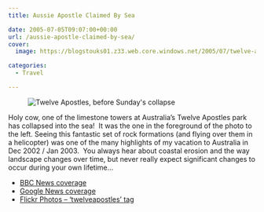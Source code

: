 ```yaml
---
title: Aussie Apostle Claimed By Sea

date: 2005-07-05T09:07:00+00:00
url: /aussie-apostle-claimed-by-sea/
cover: 
  image: https://blogstouks01.z33.web.core.windows.net/2005/07/twelve-apostles_13454971_o-1.jpg

categories:
  - Travel

---
```

<figure class="kg-card kg-image-card"><img decoding="async" src="https://blogstouks01.z33.web.core.windows.net/2023/08/twelve-apostles_13454971_o.jpg" class="kg-image" alt="Twelve Apostles, before Sunday's collapse" loading="lazy" /></figure> 

Holy cow, one of the limestone towers at Australia’s Twelve Apostles park has collapsed into the sea!  It was the one in the foreground of the photo to the left. Seeing this fantastic set of rock formations (and flying over them in a helicopter) was one of the many highlights of my vacation to Australia in Dec 2002 / Jan 2003.  You always hear about coastal erosion and the way landscape changes over time, but never really expect significant changes to occur during your own lifetime&#8230;

  * [BBC News coverage][1]
  * [Google News coverage][2]
  * [Flickr Photos – &#8216;twelveapostles’ tag][3]

 [1]: http://news.bbc.co.uk/1/hi/world/asia-pacific/4647857.stm
 [2]: http://news.google.co.uk/news?hl=en&ned=uk&q=twelve+apostles
 [3]: http://www.flickr.com/photos/tags/twelveapostles